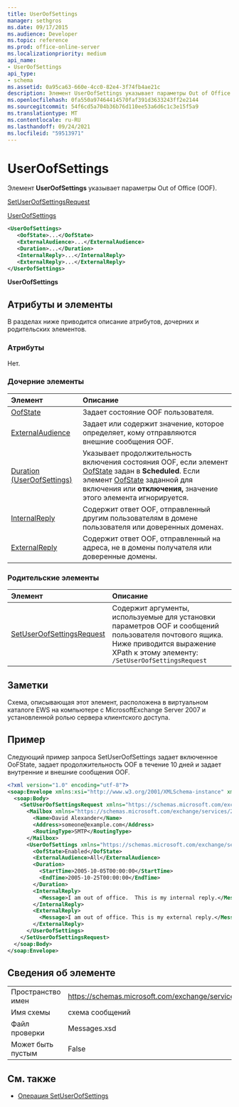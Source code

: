 ```yaml
---
title: UserOofSettings
manager: sethgros
ms.date: 09/17/2015
ms.audience: Developer
ms.topic: reference
ms.prod: office-online-server
ms.localizationpriority: medium
api_name:
- UserOofSettings
api_type:
- schema
ms.assetid: 0a95ca63-660e-4cc0-82e4-3f74fb4ae21c
description: Элемент UserOofSettings указывает параметры Out of Office (OOF).
ms.openlocfilehash: 0fa550a97464414570faf391d3633243ff2e2144
ms.sourcegitcommit: 54f6cd5a704b36b76d110ee53a6d6c1c3e15f5a9
ms.translationtype: MT
ms.contentlocale: ru-RU
ms.lasthandoff: 09/24/2021
ms.locfileid: "59513971"
---
```

# <a name="useroofsettings"></a>UserOofSettings

Элемент **UserOofSettings** указывает параметры Out of Office (OOF). 
  
[SetUserOofSettingsRequest](setuseroofsettingsrequest.md)
  
[UserOofSettings](useroofsettings.md)
  
```xml
<UserOofSettings>
   <OofState>...</OofState>
   <ExternalAudience>...</ExternalAudience>
   <Duration>...</Duration>
   <InternalReply>...</InternalReply>
   <ExternalReply>...</ExternalReply>
</UserOofSettings>
```

 **UserOofSettings**
## <a name="attributes-and-elements"></a>Атрибуты и элементы

В разделах ниже приводится описание атрибутов, дочерних и родительских элементов.
  
### <a name="attributes"></a>Атрибуты

Нет.
  
### <a name="child-elements"></a>Дочерние элементы

|**Элемент**|**Описание**|
|:-----|:-----|
|[OofState](oofstate.md) <br/> |Задает состояние OOF пользователя.  <br/> |
|[ExternalAudience](externalaudience.md) <br/> |Задает или содержит значение, которое определяет, кому отправляются внешние сообщения OOF.  <br/> |
|[Duration (UserOofSettings)](duration-useroofsettings.md) <br/> |Указывает продолжительность включения состояния OOF, если элемент [OofState](oofstate.md) задан в **Scheduled**. Если элемент [OofState](oofstate.md) заданной для включения или **отключения,** значение этого элемента игнорируется.   <br/> |
|[InternalReply](internalreply.md) <br/> |Содержит ответ OOF, отправленный другим пользователям в домене пользователя или доверенных доменах.  <br/> |
|[ExternalReply](externalreply.md) <br/> |Содержит ответ OOF, отправленный на адреса, не в домены получателя или доверенные домены.  <br/> |
   
### <a name="parent-elements"></a>Родительские элементы

|**Элемент**|**Описание**|
|:-----|:-----|
|[SetUserOofSettingsRequest](setuseroofsettingsrequest.md) <br/> |Содержит аргументы, используемые для установки параметров OOF и сообщений пользователя почтового ящика.  <br/> Ниже приводится выражение XPath к этому элементу:  <br/>  `/SetUserOofSettingsRequest` <br/> |
   
## <a name="remarks"></a>Заметки

Схема, описывающая этот элемент, расположена в виртуальном каталоге EWS на компьютере с MicrosoftExchange Server 2007 и установленной ролью сервера клиентского доступа.
  
## <a name="example"></a>Пример

Следующий пример запроса SetUserOofSettings задает включенное OoFState, задает продолжительность OOF в течение 10 дней и задает внутренние и внешние сообщения OOF.
  
```xml
<?xml version="1.0" encoding="utf-8"?>
<soap:Envelope xmlns:xsi="http://www.w3.org/2001/XMLSchema-instance" xmlns:xsd="http://www.w3.org/2001/XMLSchema" xmlns:soap="http://schemas.xmlsoap.org/soap/envelope/">
  <soap:Body>
    <SetUserOofSettingsRequest xmlns="https://schemas.microsoft.com/exchange/services/2006/messages">
      <Mailbox xmlns="https://schemas.microsoft.com/exchange/services/2006/types">
        <Name>David Alexander</Name>
        <Address>someone@example.com</Address>
        <RoutingType>SMTP</RoutingType>
      </Mailbox>
      <UserOofSettings xmlns="https://schemas.microsoft.com/exchange/services/2006/types">
        <OofState>Enabled</OofState>
        <ExternalAudience>All</ExternalAudience>
        <Duration>
          <StartTime>2005-10-05T00:00:00</StartTime>
          <EndTime>2005-10-25T00:00:00</EndTime>
        </Duration>
        <InternalReply>
          <Message>I am out of office.  This is my internal reply.</Message>
        </InternalReply>
        <ExternalReply>
          <Message>I am out of office. This is my external reply.</Message>
        </ExternalReply>
      </UserOofSettings>
    </SetUserOofSettingsRequest>
  </soap:Body>
</soap:Envelope>
```

## <a name="element-information"></a>Сведения об элементе

|||
|:-----|:-----|
|Пространство имен  <br/> |https://schemas.microsoft.com/exchange/services/2006/messages  <br/> |
|Имя схемы  <br/> |схема сообщений  <br/> |
|Файл проверки  <br/> |Messages.xsd  <br/> |
|Может быть пустым  <br/> |False  <br/> |
   
## <a name="see-also"></a>См. также

- [Операция SetUserOofSettings](setuseroofsettings-operation.md)

